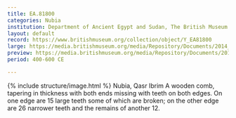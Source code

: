 ```yaml
---
title: EA.81800
categories: Nubia
institution: Department of Ancient Egypt and Sudan, The British Museum
layout: default
record: https://www.britishmuseum.org/collection/object/Y_EA81800
large: https://media.britishmuseum.org/media/Repository/Documents/2014_11/5_12/ba5da93c_d4ca_4b2b_a53e_a3da00c66492/mid_01195977_001.jpg
preview: https://media.britishmuseum.org/media/Repository/Documents/2014_11/5_12/ba5da93c_d4ca_4b2b_a53e_a3da00c66492/small_01195977_001.jpg
period: 400-600 CE

---
```

{% include structure/image.html %}
Nubia, Qasr Ibrim
A wooden comb, tapering in thickness with both ends missing with teeth on both edges. On one edge are 15 large teeth some of which are broken; on the other edge are 26 narrower teeth and the remains of another 12.
